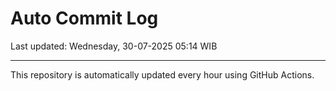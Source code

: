 # Auto Commit Log

Last updated: Wednesday, 30-07-2025 05:14 WIB

---

This repository is automatically updated every hour using GitHub Actions.
